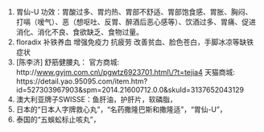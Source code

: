 1. 胃仙-U
  功效：胃酸过多、胃灼热、胃部不舒适、胃部饱食感、胃胀、胸闷、打嗝（嗳气）、恶（想呕吐、反胃、醉酒后恶心感等）、饮酒过多、胃痛、促进消化、消化不良、食欲缺乏、食物过量。 
2. floradix
  补铁养血 增强免疫力 抗疲劳 改善贫血、脸色苍白，手脚冰凉等缺铁症状
3. \[陈李济\] 舒筋健腰丸：
  官方商城: http:\/\/www.gyjm.com.cn\/pgwtz6923701.html\/?t=tejia4
  天猫商城: https:\/\/detail.yao.95095.com\/item.htm?id=527303967903&spm=2014.21600712.0.0&skuId=3137652043129
4. 澳大利亚牌子SWISSE：鱼肝油，护肝片，软磷脂，
5. 日本的“日本人字牌救心丸”，“名药撒隆巴斯和撒隆适”，“胃仙-U”，
6. 泰国的“五蜈蚣标止咳丸”，


